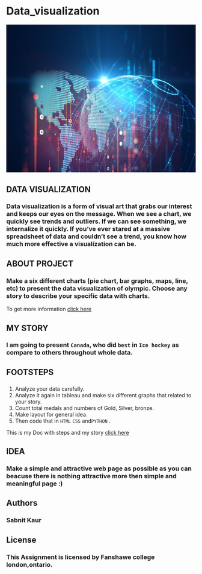 # Data_visualization
![Data visualization](images/data_viz.jpg)

## DATA VISUALIZATION 

### Data visualization is a form of visual art that grabs our interest and keeps our eyes on the message. When we see a chart, we quickly see trends and outliers. If we can see something, we internalize it quickly. If you’ve ever stared at a massive spreadsheet of data and couldn’t see a trend, you know how much more effective a visualization can be.

## ABOUT PROJECT

### Make a six different charts (pie chart, bar graphs, maps, line, etc) to present the data visualization of olympic. Choose any story to describe your specific data with charts.

To get more information [click here](https://www.tableau.com/)

## MY STORY

### I am going to present ```Canada```, who did ```best``` in ```Ice hockey``` as compare to others throughout whole data.

## FOOTSTEPS

### 
1. Analyze your data carefully.
2. Analyze it again in tableau and make six different graphs that related to your story.
3. Count total medals and numbers of Gold, Silver, bronze.
4. Make layout for general idea.
5. Then code that in ```HTML``` ```CSS``` and```PYTHON``` .

This is my Doc with steps and my story [click here](https://drive.google.com/open?id=1ZVp38Knxs4Rwr_-1WeYm3PduJeUx_OLe6iYS_Wvs7lI)

## IDEA 
 
### Make a simple and attractive web page as possible as you can beacuse there is nothing  attractive more then simple and meaningful page :) 

## Authors

### Sabnit Kaur

## License

### This Assignment is licensed by Fanshawe college london,ontario.